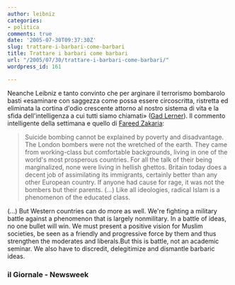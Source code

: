 ```yaml
---
author: leibniz
categories:
- politica
comments: true
date: '2005-07-30T09:37:30Z'
slug: trattare-i-barbari-come-barbari
title: Trattare i barbari come barbari
url: "/2005/07/30/trattare-i-barbari-come-barbari/"
wordpress_id: 161

---
```

Neanche Leibniz e tanto convinto che per arginare il terrorismo
bombarolo basti «esaminare con saggezza come possa essere
circoscritta, ristretta ed
eliminata la cortina d'odio crescente attorno al nostro sistema di vita
e la sfida dell'intelligenza a cui tutti siamo chiamati» ([Gad Lerner](https://www.ilgiornale.it/a.pic1?ID=18151)). Il commento intelligente della settimana e quello di [Fareed Zakaria](https://www.msnbc.msn.com/id/8683395/site/newsweek/):  


> Suicide bombing cannot be explained by poverty and disadvantage. The
London bombers were not the wretched of the earth. They came from
working-class but comfortable backgrounds, living in one of the world's
most prosperous countries. For all the talk of their being
marginalized, none were living in hellish ghettos. Britain today does a
decent job of assimilating its immigrants, certainly better than any
other European country. If anyone had cause for rage, it was not the
bombers but their parents. (...) Like all ideologies, radical Islam is a phenomenon of the educated class.   



(...) But Western countries can do more as well.
We're fighting a military battle against a phenomenon that is largely
nonmilitary. In a battle of ideas, no one bullet will win. We must
present a positive vision for Muslim societies, be seen as a friendly
and progressive force by them and thus strengthen the moderates and
liberals.But this is battle, not an academic seminar. We also have to discredit, delegitimize and dismantle barbaric ideas.  






### il Giornale - Newsweek
